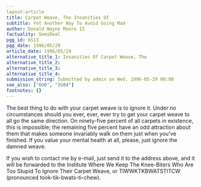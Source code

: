 ```yaml
---
layout:article
title: Carpet Weave, The Insanities Of
subtitle: Yet Another Way To Avoid Going Mad
author: Donald Wayne Moore II
factuality: SemiReal
pgg_id: 6S13
pgg_date: 1996/05/29
article_date: 1996/05/29
alternative_title_1: Insanities Of Carpet Weave, The
alternative_title_2: 
alternative_title_3: 
alternative_title_4: 
submission_string: Submitted by admin on Wed, 1996-05-29 00:00
see_also: ["6U6", "2U84"]
footnotes: {}
---
```

<div>
<p>The best thing to do with your carpet weave is to ignore it. Under <em>no</em> circumstances should you ever, ever, ever try to get your carpet weave to all go the same direction. On ninety-five percent of all carpets in existence, this is impossible; the remaining five percent have an odd attraction about them that makes someone invariably walk on them just when you've finished. If you value your mental health at all, please, just ignore the damned weave.</p>
<p>If you wish to contact me by e-mail, just send it to the address above, and it will be forwarded to the Institute Where We Keep The Knee-Biters Who Are Too Stupid To Ignore Their Carpet Weave, or TIWWKTKBWATSTITCW (pronounced took-tik-bwats-ti-chew).</p>
</div>
